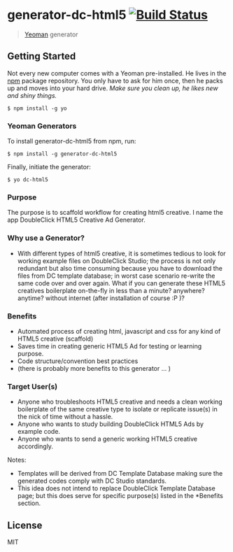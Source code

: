 # generator-dc-html5 [![Build Status](https://secure.travis-ci.org/dgtlmonk/generator-dc-html5.png?branch=master)](https://travis-ci.org/dgtlmonk/generator-dc-html5)

> [Yeoman](http://yeoman.io) generator


## Getting Started
 
Not every new computer comes with a Yeoman pre-installed. He lives in the [npm](https://npmjs.org) package repository. You only have to ask for him once, then he packs up and moves into your hard drive. *Make sure you clean up, he likes new and shiny things.*

```
$ npm install -g yo
```

### Yeoman Generators

To install generator-dc-html5 from npm, run:

```
$ npm install -g generator-dc-html5
```

Finally, initiate the generator:

```
$ yo dc-html5
```

### Purpose

The purpose is to scaffold workflow for creating html5 creative. I name the app DoubleClick HTML5 Creative Ad Generator.


### Why use a Generator?

- With different types of html5 creative, it is sometimes tedious to look for working example files on DoubleClick Studio; the process is not only redundant but also time consuming because you have to download the files from DC template database; in worst case scenario re-write the same code over and over again. What if you can generate these HTML5 creatives boilerplate on-the-fly in less than a minute? anywhere? anytime? without internet (after installation of course :P )? 


### Benefits

- Automated process of creating html, javascript and css for any kind of HTML5 creative (scaffold)
- Saves time in creating generic HTML5 Ad for testing or learning purpose. 
- Code structure/convention best practices
- (there is probably more benefits to this generator ... )

### Target User(s)

- Anyone who troubleshoots HTML5 creative and needs a clean working boilerplate of the same creative type to isolate or replicate issue(s) in the nick of time without a hassle.
- Anyone who wants to study building DoubleClick HTML5 Ads by example code.
- Anyone who wants to send a generic working HTML5 creative accordingly.


Notes:
- Templates will be derived from DC Template Database making sure the generated codes comply with DC Studio standards.
- This idea does not intend to replace DoubleClick Template Database page; but this does serve for specific purpose(s) listed in the *Benefits section.

## License

MIT
